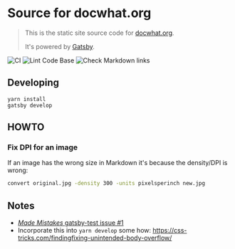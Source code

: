 # Source for docwhat.org

> This is the static site source code for [docwhat.org](https://docwhat.org).
>
> It's powered by [Gatsby](https://gatsbyjs.org).

![CI](https://github.com/docwhat/docwhat/workflows/CI/badge.svg)
![Lint Code Base](https://github.com/docwhat/docwhat/workflows/Lint%20Code%20Base/badge.svg)
![Check Markdown links](https://github.com/docwhat/docwhat/workflows/Check%20Markdown%20links/badge.svg)

## Developing

```console
yarn install
gatsby develop
```

## HOWTO

### Fix DPI for an image

If an image has the wrong size in Markdown it's because the density/DPI is
wrong:

```sh
convert original.jpg -density 300 -units pixelsperinch new.jpg
```

## Notes

-   [_Made Mistakes_ gatsby-test issue #1](https://github.com/mmistakes/gatsby-test/issues/1)
-   Incorporate this into `yarn develop` some how:
    <https://css-tricks.com/findingfixing-unintended-body-overflow/>
